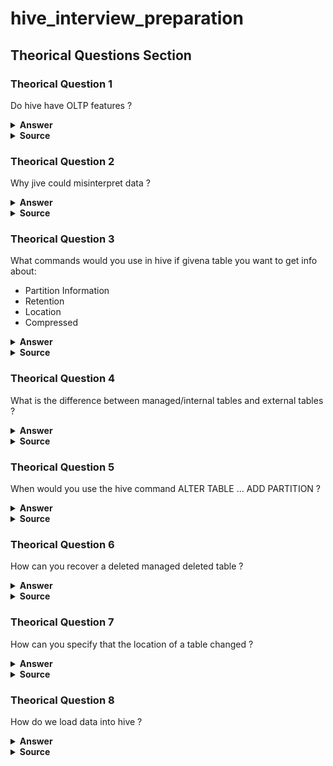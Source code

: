 # hive_interview_preparation

## Theorical Questions Section

### Theorical Question 1

Do hive have OLTP features ?

<details><summary><b>Answer</b></summary>

![Image](img/hiveIsNotOLTP.png "hiveIsNotOLTP")

![Image](img/hbase_hive_is_not_oltp.png "hbase_hive_is_not_oltp")

</details>

<details><summary><b>Source</b></summary>
programming hive
</details>

### Theorical Question 2

Why jive could misinterpret data ?

<details><summary><b>Answer</b></summary>

When you write data to a traditional database, either through loading external data,
writing the output of a query, doing UPDATE statements, etc., the database has total
control over the storage. The database is the “gatekeeper.” An important implication
of this control is that the database can enforce the schema as data is written. This is
called schema on write.

Hive has no such control over the underlying storage. There are many ways to create,
modify, and even damage the data that Hive will query. Therefore, Hive can only en-
force queries on read. This is called schema on read.

So what if the schema doesn’t match the file contents? Hive does the best that it can to
read the data. You will get lots of null values if there aren’t enough fields in each record to match the schema. If some fields are numbers and Hive encounters nonnumeric
strings, it will return nulls for those fields. Above all else, Hive tries to recover from all errors as best it can.

</details>

<details><summary><b>Source</b></summary>
programming hive
</details>

### Theorical Question 3

What commands would you use in hive if givena table you want to get info about:

- Partition Information
- Retention
- Location
- Compressed

<details><summary><b>Answer</b></summary>

DESCRIBE FORMATTED

</details>

<details><summary><b>Source</b></summary>
https://docs.cloudera.com/HDPDocuments/HDP3/HDP-3.0.1/materialized-view/content/hive_describe_materialized_view.html
</details>

### Theorical Question 4

What is the difference between managed/internal tables and external tables ?

<details><summary><b>Answer</b></summary>

The tables we have created so far are called managed tables or sometimes called inter-
nal tables, because Hive controls the lifecycle of their data (more or less). As we’ve seen, Hive stores the data for these tables in a subdirectory under the directory defined by hive.metastore.warehouse.dir (e.g., /user/hive/warehouse), by default.
When we drop a managed table  Hive deletes the data in the table.

</details>

<details><summary><b>Source</b></summary>
programming hive
</details>


### Theorical Question 5

When would you use the hive command ALTER TABLE ... ADD PARTITION ?

<details><summary><b>Answer</b></summary>

ALTER TABLE ... ADD PARTITION is not limited to external tables. You can use it with
managed tables, too, when you have (or will have) data for partitions in directories
created outside of the LOAD and INSERT options we discussed above. You’ll need to
remember that not all of the table’s data will be under the usual Hive “warehouse”
directory, and this data won’t be deleted when you drop the managed table! Hence,
from a “sanity” perspective, it’s questionable whether you should dare to use this fea-
ture with managed tables.

</details>

<details><summary><b>Source</b></summary>
programming hive
</details>

### Theorical Question 6

How can you recover a deleted managed deleted table ?

<details><summary><b>Answer</b></summary>

if you enable the Hadoop Trash feature, which is not on by
default, the data is moved to the .Trash directory in the distributed
filesystem for the user, which in HDFS is /user/$USER/.Trash. To enable
this feature, set the property fs.trash.interval to a reasonable positive
number. It’s the number of minutes between “trash checkpoints”; 1,440
would be 24 hours. While it’s not guaranteed to work for all versions of
all distributed filesystems, if you accidentally drop a managed table with
important data, you may be able to re-create the table, re-create any
partitions, and then move the files from .Trash to the correct directories
(using the filesystem commands) to restore the data.

</details>

<details><summary><b>Source</b></summary>
programming hive
</details>

### Theorical Question 7

How can you specify that the location of a table changed ?

<details><summary><b>Answer</b></summary>

you can change a partition location, effectively moving it:
ALTER TABLE log_messages PARTITION(year = 2011, month = 12, day = 2)
SET LOCATION 's3n://ourbucket/logs/2011/01/02';

This command does not move the data from the old location, nor does it delete the old
data.
Finally, you can drop a partition:

ALTER TABLE log_messages DROP IF EXISTS PARTITION(year = 2011, month = 12, day = 2);
The IF EXISTS clause is optional, as usual. For managed tables, the data for the partition is deleted, along with the metadata, even if the partition was created using ALTER TABLE ... ADD PARTITION . For external tables, the data is not deleted.

</details>

<details><summary><b>Source</b></summary>
programming hive
</details>


### Theorical Question 8

How do we load data into hive ?

<details><summary><b>Answer</b></summary>

Since Hive has no row-level insert, update, and delete operations, the only way to put
data into an table is to use one of the “bulk” load operations. Or you can just write files in the correct directories by other means.

LOAD DATA LOCAL INPATH '${env:HOME}/california-employees'
OVERWRITE INTO TABLE employees
PARTITION (country = 'US', state = 'CA');

This command will first create the directory for the partition, if it doesn’t already exist, then copy the data to it. If the target table is not partitioned, you omit the PARTITION clause.

If the LOCAL keyword is used, the path is assumed to be in the local filesystem. The data is copied into the final location. If LOCAL is omitted, the path is assumed to be in the distributed filesystem. In this case, the data is moved from the path to the final location.


INSERT OVERWRITE TABLE employees
PARTITION (country = 'US', state = 'OR')
SELECT * FROM staged_employees se
WHERE se.cnty = 'US' AND se.st = 'OR';


The INSERT statement lets you load data into a table from a query. Reusing our employ
ees example from the previous chapter, here is an example for the state of Oregon,
where we presume the data is already in another table called staged_employees . For
reasons we’ll discuss shortly, let’s use different names for the country and state fields in staged_employees , calling them cnty and st , respectively:

There’s still one problem with this syntax: if you have a lot of partitions to create, you have to write a lot of SQL! Fortunately, Hive also supports a dynamic partition feature, where it can infer the partitions to create based on query parameters. By comparison, up until now we have considered only static partitions.

INSERT OVERWRITE TABLE employees
PARTITION (country, state)
SELECT ..., se.cnty, se.st
FROM staged_employees se;


</details>

<details><summary><b>Source</b></summary>
programming hive
</details>